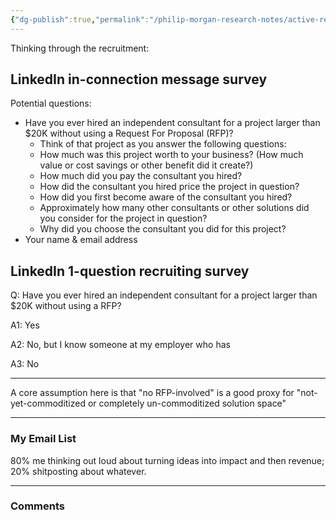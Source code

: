 ```yaml
---
{"dg-publish":true,"permalink":"/philip-morgan-research-notes/active-research/rfp-less-indie-consulting-dynamics/"}
---
```


Thinking through the recruitment:

## LinkedIn in-connection message survey

Potential questions:

- Have you ever hired an independent consultant for a project larger than $20K without using a Request For Proposal (RFP)?
	- Think of that project as you answer the following questions:
	- How much was this project worth to your business? (How much value or cost savings or other benefit did it create?)
	- How much did you pay the consultant you hired?
	- How did the consultant you hired price the project in question?
	- How did you first become aware of the consultant you hired?
	- Approximately how many other consultants or other solutions did you consider for the project in question?
	- Why did you choose the consultant you did for this project?
- Your name & email address



## LinkedIn 1-question recruiting survey


Q: Have you ever hired an independent consultant for a project larger than $20K without using a RFP?

A1: Yes

A2: No, but I know someone at my employer who has

A3: No

---

A core assumption here is that "no RFP-involved" is a good proxy for "not-yet-commoditized or completely un-commoditized solution space"





<div class="transclusion">

---

### My Email List

80% me thinking out loud about turning ideas into impact and then revenue; 20% shitposting about whatever.

<script async data-uid="7f3b9aa331" src="https://philip-morgan-consulting.ck.page/7f3b9aa331/index.js"></script>
</div>



<div class="transclusion">

---

### Comments

&nbsp;

<script src="https://utteranc.es/client.js"
        repo="philipmorg/philip-morgan-research-notes"
        issue-term="pathname"
        label="comment"
        theme="github-light"
        crossorigin="anonymous"
        async>
</script>

&nbsp;
</div>


